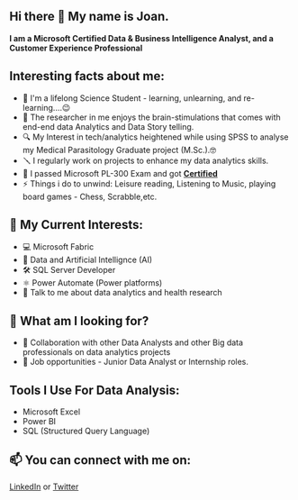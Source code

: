 ## Hi there 👋 My name is Joan.
**I am a Microsoft Certified Data & Business Intelligence Analyst, and a Customer Experience Professional**
<!--
**Analyst-Joan/Analyst-Joan** is a ✨ _special_ ✨ repository because its `README.md` (this file) appears on your GitHub profile.
-->
## Interesting facts about me:
- 🔭 I'm a lifelong Science Student - learning, unlearning, and re-learning....😉
- 🌱 The researcher in me enjoys the brain-stimulations that comes with end-end data Analytics and Data Story telling.
- 🔍 My Interest in tech/analytics heightened while using SPSS to analyse my Medical Parasitology Graduate project (M.Sc.).🤓
- 🪛 I regularly work on projects to enhance my data analytics skills.
- 🥇 I passed Microsoft PL-300 Exam and got **[Certified](https://learn.microsoft.com/en-us/users/nonyea-5954/credentials/1ef82fd74efc9c4d?ref=https%3A%2F%2Fjoananalytics.com%2F)**
- ⚡ Things i do to unwind: Leisure reading, Listening to Music, playing board games - Chess, Scrabble,etc.

## 🧠 My Current Interests:
- 💻 Microsoft Fabric
- 🤖 Data and Artificial Intellignce (AI)
- 🛠️ SQL Server Developer
- ⚛️ Power Automate (Power platforms)
- 💬 Talk to me about data analytics and health research

## 👀 What am I looking for?
- 👯 Collaboration with other Data Analysts and other Big data professionals on data analytics projects
- :briefcase: Job opportunities - Junior Data Analyst or Internship roles.

## Tools I Use For Data Analysis:
- Microsoft Excel 
- Power BI
- SQL (Structured Query Language)

## 📫 You can connect with me on: 
[LinkedIn](https://linkedin.com/in/chukwuemekajoanc/) or
[Twitter](https://twitter.com/Analyst_Joan)






